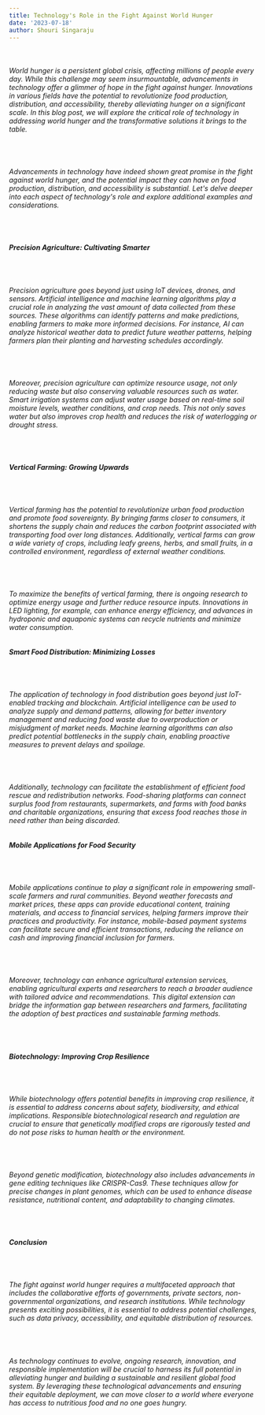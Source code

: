 ```yaml
---
title: Technology's Role in the Fight Against World Hunger
date: '2023-07-18'
author: Shouri Singaraju
---
```


<br>
<h6>
World hunger is a persistent global crisis, affecting millions of people every day. While this challenge may seem insurmountable, advancements in technology offer a glimmer of hope in the fight against hunger. Innovations in various fields have the potential to revolutionize food production, distribution, and accessibility, thereby alleviating hunger on a significant scale. In this blog post, we will explore the critical role of technology in addressing world hunger and the transformative solutions it brings to the table.
</h6>

<br>

<h6>
Advancements in technology have indeed shown great promise in the fight against world hunger, and the potential impact they can have on food production, distribution, and accessibility is substantial. Let's delve deeper into each aspect of technology's role and explore additional examples and considerations.
</h6>

<br>
<h6>
<b>Precision Agriculture: Cultivating Smarter
<br>

</h6>
<br>
<h6>
Precision agriculture goes beyond just using IoT devices, drones, and sensors. Artificial intelligence and machine learning algorithms play a crucial role in analyzing the vast amount of data collected from these sources. These algorithms can identify patterns and make predictions, enabling farmers to make more informed decisions. For instance, AI can analyze historical weather data to predict future weather patterns, helping farmers plan their planting and harvesting schedules accordingly.

</h6>
<br>
<h6>
Moreover, precision agriculture can optimize resource usage, not only reducing waste but also conserving valuable resources such as water. Smart irrigation systems can adjust water usage based on real-time soil moisture levels, weather conditions, and crop needs. This not only saves water but also improves crop health and reduces the risk of waterlogging or drought stress.
</h6>

<br>
<h6>
<b>Vertical Farming: Growing Upwards
<br>
</h6>

<br>
<h6>
Vertical farming has the potential to revolutionize urban food production and promote food sovereignty. By bringing farms closer to consumers, it shortens the supply chain and reduces the carbon footprint associated with transporting food over long distances. Additionally, vertical farms can grow a wide variety of crops, including leafy greens, herbs, and small fruits, in a controlled environment, regardless of external weather conditions.
</h6>

<br>
<h6>
To maximize the benefits of vertical farming, there is ongoing research to optimize energy usage and further reduce resource inputs. Innovations in LED lighting, for example, can enhance energy efficiency, and advances in hydroponic and aquaponic systems can recycle nutrients and minimize water consumption.

</h6>

<h6>
<b>Smart Food Distribution: Minimizing Losses
<br>
</h6>
<br>
<h6>
The application of technology in food distribution goes beyond just IoT-enabled tracking and blockchain. Artificial intelligence can be used to analyze supply and demand patterns, allowing for better inventory management and reducing food waste due to overproduction or misjudgment of market needs. Machine learning algorithms can also predict potential bottlenecks in the supply chain, enabling proactive measures to prevent delays and spoilage.
</h6>

<br>
<h6>
Additionally, technology can facilitate the establishment of efficient food rescue and redistribution networks. Food-sharing platforms can connect surplus food from restaurants, supermarkets, and farms with food banks and charitable organizations, ensuring that excess food reaches those in need rather than being discarded.
</h6>

<h6>
<b>Mobile Applications for Food Security
<br>
</h6>

<br>
<h6>
Mobile applications continue to play a significant role in empowering small-scale farmers and rural communities. Beyond weather forecasts and market prices, these apps can provide educational content, training materials, and access to financial services, helping farmers improve their practices and productivity. For instance, mobile-based payment systems can facilitate secure and efficient transactions, reducing the reliance on cash and improving financial inclusion for farmers.

</h6>

<br>
<h6>
Moreover, technology can enhance agricultural extension services, enabling agricultural experts and researchers to reach a broader audience with tailored advice and recommendations. This digital extension can bridge the information gap between researchers and farmers, facilitating the adoption of best practices and sustainable farming methods.
</h6>

<br>
<h6>
<b>Biotechnology: Improving Crop Resilience
</h6>

<br>
<h6>
While biotechnology offers potential benefits in improving crop resilience, it is essential to address concerns about safety, biodiversity, and ethical implications. Responsible biotechnological research and regulation are crucial to ensure that genetically modified crops are rigorously tested and do not pose risks to human health or the environment.
</h6>

<br>
<h6>
Beyond genetic modification, biotechnology also includes advancements in gene editing techniques like CRISPR-Cas9. These techniques allow for precise changes in plant genomes, which can be used to enhance disease resistance, nutritional content, and adaptability to changing climates.
</h6>

<br>
<h6>
<b>Conclusion
</h6>

<br>
<h6>
The fight against world hunger requires a multifaceted approach that includes the collaborative efforts of governments, private sectors, non-governmental organizations, and research institutions. While technology presents exciting possibilities, it is essential to address potential challenges, such as data privacy, accessibility, and equitable distribution of resources.
</h6>

<br>
<h6>
As technology continues to evolve, ongoing research, innovation, and responsible implementation will be crucial to harness its full potential in alleviating hunger and building a sustainable and resilient global food system. By leveraging these technological advancements and ensuring their equitable deployment, we can move closer to a world where everyone has access to nutritious food and no one goes hungry.

</h6>
